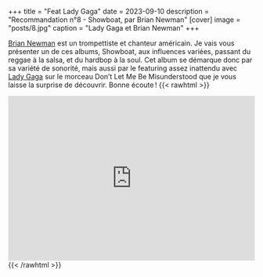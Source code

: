 +++
title = "Feat Lady Gaga"
date = 2023-09-10
description = "Recommandation n°8 - Showboat, par Brian Newman"
[cover]
image = "posts/8.jpg"
caption = "Lady Gaga et Brian Newman"
+++

[Brian Newman](https://en.wikipedia.org/wiki/Brian_Newman) est un trompettiste et chanteur américain. Je vais vous
présenter un de ces albums, Showboat, aux influences variées, passant du reggae à la salsa, et du hardbop à la soul. Cet
album se démarque donc par sa variété de sonorité, mais aussi par le featuring assez inattendu
avec [Lady Gaga](https://fr.wikipedia.org/wiki/Lady_Gaga) sur le morceau Don’t Let Me Be Misunderstood que je vous
laisse la surprise de découvrir. Bonne écoute !
{{< rawhtml >}}
<div style="max-width:100%;"><div style="position:relative;padding-bottom:calc(56.25% + 52px);height: 0;"><iframe style="position:absolute;top:0;left:0;" width="100%" height="100%" src="https://odesli.co/embed/?url=https%3A%2F%2Falbum.link%2Fshowboat&theme=light" frameborder="0" allowfullscreen sandbox="allow-same-origin allow-scripts allow-presentation allow-popups allow-popups-to-escape-sandbox" allow="clipboard-read; clipboard-write"></iframe></div></div>
{{< /rawhtml >}}